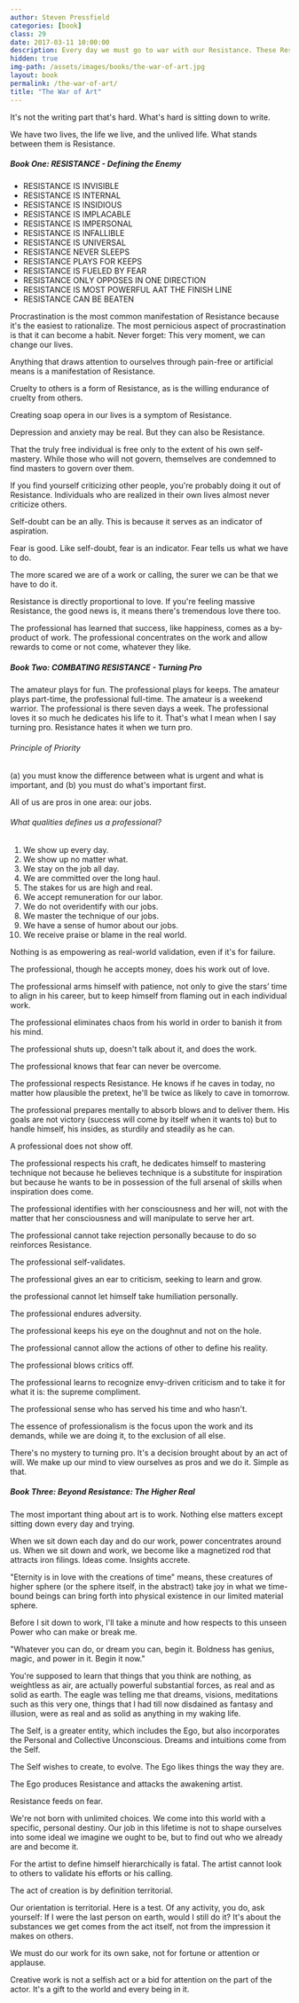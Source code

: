 ```yaml
---
author: Steven Pressfield
categories: [book]
class: 29
date: 2017-03-11 10:00:00
description: Every day we must go to war with our Resistance. These Resistance will try to stop us from doing work and it's our job to overcome them. We're born with creative minds, to use them we must master the Self. It's up to us to turn pro and it's a choice we have at this very moment, we can change our lives.
hidden: true
img-path: /assets/images/books/the-war-of-art.jpg
layout: book
permalink: /the-war-of-art/
title: "The War of Art"
---
```


It's not the writing part that's hard. What's hard is sitting down to write.

We have two lives, the life we live, and the unlived life. What stands between them is Resistance.

##### Book One: RESISTANCE - Defining the Enemy

* RESISTANCE IS INVISIBLE
* RESISTANCE IS INTERNAL
* RESISTANCE IS INSIDIOUS
* RESISTANCE IS IMPLACABLE
* RESISTANCE IS IMPERSONAL
* RESISTANCE IS INFALLIBLE
* RESISTANCE IS UNIVERSAL
* RESISTANCE NEVER SLEEPS
* RESISTANCE PLAYS FOR KEEPS
* RESISTANCE IS FUELED BY FEAR
* RESISTANCE ONLY OPPOSES IN ONE DIRECTION
* RESISTANCE IS MOST POWERFUL AAT THE FINISH LINE
* RESISTANCE CAN BE BEATEN

Procrastination is the most common manifestation of Resistance because it's the easiest to rationalize. The most pernicious aspect of procrastination is that it can become a habit. Never forget: This very moment, we can change our lives.

Anything that draws attention to ourselves through pain-free or artificial means is a manifestation of Resistance.

Cruelty to others is a form of Resistance, as is the willing endurance of cruelty from others.

Creating soap opera in our lives is a symptom of Resistance.

Depression and anxiety may be real. But they can also be Resistance.

That the truly free individual is free only to the extent of his own self-mastery. While those who will not govern, themselves are condemned to find masters to govern over them.

If you find yourself criticizing other people, you're probably doing it out of Resistance. Individuals who are realized in their own lives almost never criticize others.

Self-doubt can be an ally. This is because it serves as an indicator of aspiration.

Fear is good. Like self-doubt, fear is an indicator. Fear tells us what we have to do.

The more scared we are of a work or calling, the surer we can be that we have to do it.

Resistance is directly proportional to love. If you're feeling massive Resistance, the good news is, it means there's tremendous love there too.

The professional has learned that success, like happiness, comes as a by-product of work. The professional concentrates on the work and allow rewards to come or not come, whatever they like.

##### Book Two: COMBATING RESISTANCE - Turning Pro

The amateur plays for fun. The professional plays for keeps. The amateur plays part-time, the professional full-time. The amateur is a weekend warrior. The professional is there seven days a week. The professional loves it so much he dedicates his life to it. That's what I mean when I say turning pro. Resistance hates it when we turn pro.

###### Principle of Priority

(a) you must know the difference between what is urgent and what is important, and (b) you must do what's important first.

All of us are pros in one area: our jobs.

###### What qualities defines us a professional?

1. We show up every day.
2. We show up no matter what.
3. We stay on the job all day.
4. We are committed over the long haul.
5. The stakes for us are high and real.
6. We accept remuneration for our labor.
7. We do not overidentify with our jobs.
8. We master the technique of our jobs.
9. We have a sense of humor about our jobs.
10. We receive praise or blame in the real world.

Nothing is as empowering as real-world validation, even if it's for failure.

The professional, though he accepts money, does his work out of love.

The professional arms himself with patience, not only to give the stars’ time to align in his career, but to keep himself from flaming out in each individual work.

The professional eliminates chaos from his world in order to banish it from his mind.

The professional shuts up, doesn't talk about it, and does the work.

The professional knows that fear can never be overcome.

The professional respects Resistance. He knows if he caves in today, no matter how plausible the pretext, he'll be twice as likely to cave in tomorrow.

The professional prepares mentally to absorb blows and to deliver them. His goals are not victory (success will come by itself when it wants to) but to handle himself, his insides, as sturdily and steadily as he can.

A professional does not show off.

The professional respects his craft, he dedicates himself to mastering technique not because he believes technique is a substitute for inspiration but because he wants to be in possession of the full arsenal of skills when inspiration does come.

The professional identifies with her consciousness and her will, not with the matter that her consciousness and will manipulate to serve her art.

The professional cannot take rejection personally because to do so reinforces Resistance.

The professional self-validates.

The professional gives an ear to criticism, seeking to learn and grow.

the professional cannot let himself take humiliation personally.

The professional endures adversity.

The professional keeps his eye on the doughnut and not on the hole.

The professional cannot allow the actions of other to define his reality.

The professional blows critics off.

The professional learns to recognize envy-driven criticism and to take it for what it is: the supreme compliment.

The professional sense who has served his time and who hasn't.

The essence of professionalism is the focus upon the work and its demands, while we are doing it, to the exclusion of all else.

There's no mystery to turning pro. It's a decision brought about by an act of will. We make up our mind to view ourselves as pros and we do it. Simple as that.

##### Book Three: Beyond Resistance: The Higher Real

The most important thing about art is to work. Nothing else matters except sitting down every day and trying.

When we sit down each day and do our work, power concentrates around us. When we sit down and work, we become like a magnetized rod that attracts iron filings. Ideas come. Insights accrete.

"Eternity is in love with the creations of time" means, these creatures of higher sphere (or the sphere itself, in the abstract) take joy in what we time-bound beings can bring forth into physical existence in our limited material sphere.

Before I sit down to work, I'll take a minute and how respects to this unseen Power who can make or break me.

"Whatever you can do, or dream you can, begin it. Boldness has genius, magic, and power in it. Begin it now."

You're supposed to learn that things that you think are nothing, as weightless as air, are actually powerful substantial forces, as real and as solid as earth. The eagle was telling me that dreams, visions, meditations such as this very one, things that I had till now disdained as fantasy and illusion, were as real and as solid as anything in my waking life.

The Self, is a greater entity, which includes the Ego, but also incorporates the Personal and Collective Unconscious. Dreams and intuitions come from the Self.

The Self wishes to create, to evolve. The Ego likes things the way they are.

The Ego produces Resistance and attacks the awakening artist.

Resistance feeds on fear.

We're not born with unlimited choices. We come into this world with a specific, personal destiny. Our job in this lifetime is not to shape ourselves into some ideal we imagine we ought to be, but to find out who we already are and become it.

For the artist to define himself hierarchically is fatal. The artist cannot look to others to validate his efforts or his calling.

The act of creation is by definition territorial.

Our orientation is territorial. Here is a test. Of any activity, you do, ask yourself: If I were the last person on earth, would I still do it? It's about the substances we get comes from the act itself, not from the impression it makes on others.

We must do our work for its own sake, not for fortune or attention or applause.

Creative work is not a selfish act or a bid for attention on the part of the actor. It's a gift to the world and every being in it.